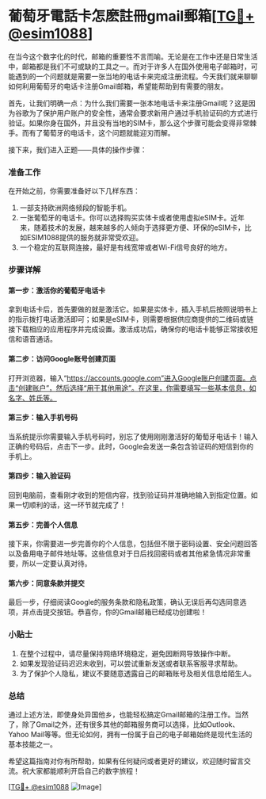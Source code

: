 # 葡萄牙電話卡怎麽註冊gmail郵箱[[TG💪+ @esim1088](https://t.me/s/esim1088)]

在当今这个数字化的时代，邮箱的重要性不言而喻。无论是在工作中还是日常生活中，邮箱都是我们不可或缺的工具之一。而对于许多人在国外使用电子邮箱时，可能遇到的一个问题就是需要一张当地的电话卡来完成注册流程。今天我们就来聊聊如何利用葡萄牙的电话卡注册Gmail邮箱，希望能帮助到有需要的朋友。

首先，让我们明确一点：为什么我们需要一张本地电话卡来注册Gmail呢？这是因为谷歌为了保护用户账户的安全性，通常会要求新用户通过手机验证码的方式进行验证。如果你身在国外，并且没有当地的SIM卡，那么这个步骤可能会变得非常棘手。而有了葡萄牙的电话卡，这个问题就能迎刃而解。

接下来，我们进入正题——具体的操作步骤：

### 准备工作

在开始之前，你需要准备好以下几样东西：
1. 一部支持欧洲网络频段的智能手机。
2. 一张葡萄牙的电话卡。你可以选择购买实体卡或者使用虚拟eSIM卡。近年来，随着技术的发展，越来越多的人倾向于选择更方便、环保的eSIM卡，比如ESIM1088提供的服务就非常受欢迎。
3. 一个稳定的互联网连接，最好是有线宽带或者Wi-Fi信号良好的地方。

### 步骤详解

#### 第一步：激活你的葡萄牙电话卡

拿到电话卡后，首先要做的就是激活它。如果是实体卡，插入手机后按照说明书上的指示拨打电话激活即可；如果是eSIM卡，则需要根据供应商提供的二维码或链接下载相应的应用程序并完成设置。激活成功后，确保你的电话卡能够正常接收短信和语音通话。

#### 第二步：访问Google账号创建页面

打开浏览器，输入“https://accounts.google.com”进入Google账户创建页面。点击“创建账户”，然后选择“用于其他用途”。在这里，你需要填写一些基本信息，如名字、姓氏等。

#### 第三步：输入手机号码

当系统提示你需要输入手机号码时，别忘了使用刚刚激活好的葡萄牙电话卡！输入正确的号码后，点击下一步。此时，Google会发送一条包含验证码的短信到你的手机上。

#### 第四步：输入验证码

回到电脑前，查看刚才收到的短信内容，找到验证码并准确地输入到指定位置。如果一切顺利的话，这一环节就完成了！

#### 第五步：完善个人信息

接下来，你需要进一步完善你的个人信息，包括但不限于密码设置、安全问题回答以及备用电子邮件地址等。这些信息对于日后找回密码或者其他紧急情况非常重要，所以一定要认真对待。

#### 第六步：同意条款并提交

最后一步，仔细阅读Google的服务条款和隐私政策，确认无误后再勾选同意选项，并点击提交按钮。恭喜你，你的Gmail邮箱已经成功创建啦！

### 小贴士

1. 在整个过程中，请尽量保持网络环境稳定，避免因断网导致操作中断。
2. 如果发现验证码迟迟未收到，可以尝试重新发送或者联系客服寻求帮助。
3. 为了保护个人隐私，建议不要随意透露自己的邮箱账号及相关信息给陌生人。

### 总结

通过上述方法，即使身处异国他乡，也能轻松搞定Gmail邮箱的注册工作。当然了，除了Gmail之外，还有很多其他的邮箱服务商可以选择，比如Outlook、Yahoo Mail等等。但无论如何，拥有一份属于自己的电子邮箱始终是现代生活的基本技能之一。

希望这篇指南对你有所帮助，如果有任何疑问或者更好的建议，欢迎随时留言交流。祝大家都能顺利开启自己的数字旅程！

[[TG💪+ @esim1088](https://t.me/s/esim1088) ![Image](https://i.postimg.cc/4NQfJmqS/Snipaste-2025-05-13-00-14-12.png)]